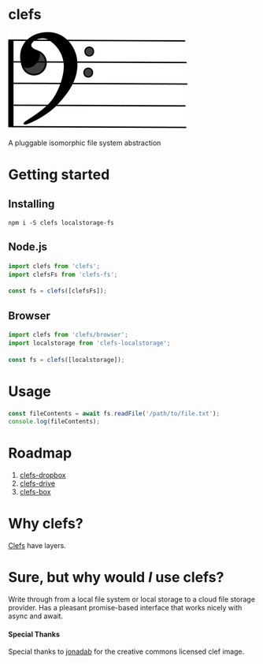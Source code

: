 # clefs

![clefs logo](/img/logo.svg)

A pluggable isomorphic file system abstraction

# Getting started

## Installing

```shell
npm i -S clefs localstorage-fs
```

## Node.js

```javascript
import clefs from 'clefs';
import clefsFs from 'clefs-fs';

const fs = clefs([clefsFs]);
```

## Browser

```javascript
import clefs from 'clefs/browser';
import localstorage from 'clefs-localstorage';

const fs = clefs([localstorage]);
```


# Usage

```javascript
const fileContents = await fs.readFile('/path/to/file.txt');
console.log(fileContents);
```


# Roadmap

1. [clefs-dropbox](https://www.npmjs.com/package/dropbox)
1. [clefs-drive](https://www.npmjs.com/package/google-drive)
1. [clefs-box](https://www.npmjs.com/package/nodejs-box)


# Why clefs?

[Clefs](https://en.wikipedia.org/wiki/Clef) have layers.


# Sure, but why would _I_ use clefs?

Write through from a local file system or local storage to a cloud file storage
provider.  Has a pleasant promise-based interface that works nicely with async
and await.


#### Special Thanks
Special thanks to [jonadab](https://openclipart.org/detail/36835/bass-clef-01)
for the creative commons licensed clef image.
